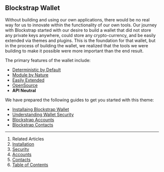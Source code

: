 ## Blockstrap Wallet

Without building and using our own applications, there would be no real way for us to innovate within the functionality of our own tools. Our journey with Blockstrap started with our desire to build a wallet that did not store any private keys anywhere, could store any crypto-currency, and be easily extended via themes and plugins. This is the foundation for that wallet, but in the process of building the wallet, we realized that the tools we were building to make it possible were more important than the end result.

The primary features of the wallet include:

* [Deterministic by Default](../../framework/started/security/#qa_01)
* [Module by Nature](../../framework/modules/)
* [Easily Extended](../../framwork/extending/)
* [OpenSource](http://github.com/blockstrap/framework)
* __API Neutral__

We have prepared the following guides to get you started with this theme:

* [Installaing Blockstrap Wallet](installation/)
* [Understanding Wallet Security](security/)
* [Blockstrap Accounts](accounts/)
* [Blockstrap Contacts](contacts/)

---

1. Related Articles
2. [Installation](installation/)
3. [Security](security/)
4. [Accounts](accounts/)
5. [Contacts](contacts/)
6. [Table of Contents](../../)
